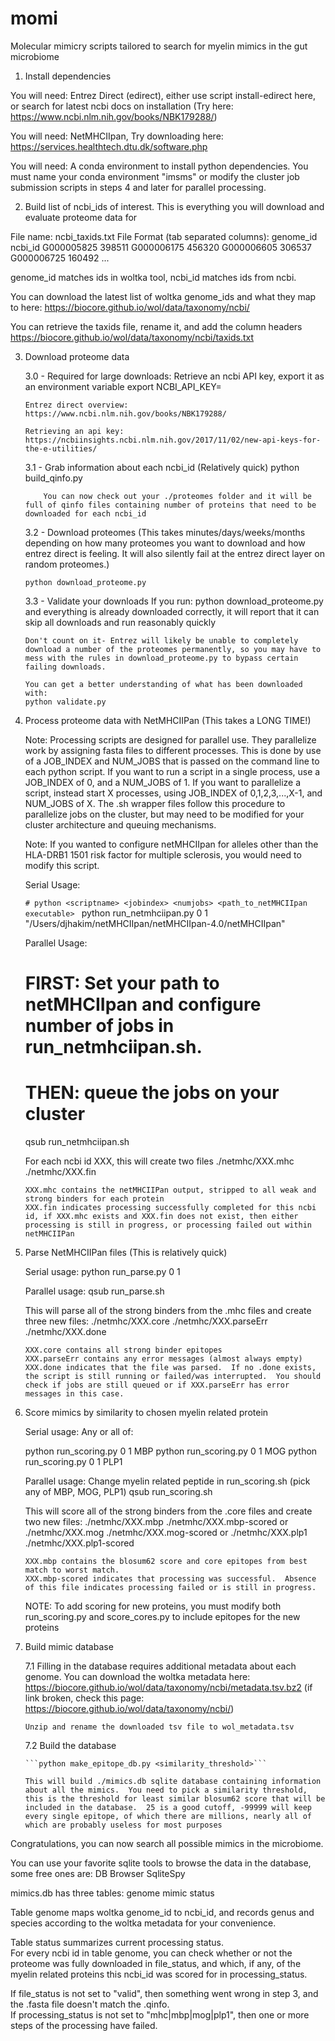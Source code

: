 # momi
Molecular mimicry scripts tailored to search for myelin mimics in the gut microbiome

1.  Install dependencies

You will need: Entrez Direct (edirect), either use script install-edirect here, or search for latest ncbi docs on installation (Try here: https://www.ncbi.nlm.nih.gov/books/NBK179288/)

You will need: NetMHCIIpan, Try downloading here: https://services.healthtech.dtu.dk/software.php

You will need: A conda environment to install python dependencies.  You must name your conda environment "imsms" or modify the cluster job submission scripts in steps 4 and later for parallel processing.  

2.  Build list of ncbi_ids of interest.  This is everything you will download and evaluate proteome data for

File name: ncbi_taxids.txt
File Format (tab separated columns):
genome_id	ncbi_id
G000005825	398511
G000006175	456320
G000006605	306537
G000006725	160492
...

genome_id matches ids in woltka tool, ncbi_id matches ids from ncbi.  

You can download the latest list of woltka genome_ids and what they map to here:
https://biocore.github.io/wol/data/taxonomy/ncbi/

You can retrieve the taxids file, rename it, and add the column headers
https://biocore.github.io/wol/data/taxonomy/ncbi/taxids.txt

3.  Download proteome data

	3.0 - Required for large downloads: 
		Retrieve an ncbi API key, export it as an environment variable
		export NCBI_API_KEY=<whateverYourApiKeyIs>

		Entrez direct overview:
		https://www.ncbi.nlm.nih.gov/books/NBK179288/

		Retrieving an api key:
		https://ncbiinsights.ncbi.nlm.nih.gov/2017/11/02/new-api-keys-for-the-e-utilities/

	3.1 - Grab information about each ncbi_id (Relatively quick)
		python build_qinfo.py

			You can now check out your ./proteomes folder and it will be full of qinfo files containing number of proteins that need to be downloaded for each ncbi_id

	3.2 - Download proteomes (This takes minutes/days/weeks/months depending on how many proteomes you want to download and how entrez direct is feeling.  It will also silently fail at the entrez direct layer on random proteomes.)

		python download_proteome.py

	3.3 - Validate your downloads
		If you run:
		python download_proteome.py
		and everything is already downloaded correctly, it will report that it can skip all downloads and run reasonably quickly  

		Don't count on it- Entrez will likely be unable to completely download a number of the proteomes permanently, so you may have to mess with the rules in download_proteome.py to bypass certain failing downloads.  

		You can get a better understanding of what has been downloaded with:
		python validate.py

4.  Process proteome data with NetMHCIIPan (This takes a LONG TIME!)

	Note:  Processing scripts are designed for parallel use.  They parallelize work by assigning fasta files to different processes.  This is done by use of a JOB_INDEX and NUM_JOBS that is passed on the command line to each python script.  If you want to run a script in a single process, use a JOB_INDEX of 0, and a NUM_JOBS of 1.  If you want to parallelize a script, instead start X processes, using JOB_INDEX of 0,1,2,3,...,X-1, and NUM_JOBS of X.  The .sh wrapper files follow this procedure to parallelize jobs on the cluster, but may need to be modified for your cluster architecture and queuing mechanisms.  

	Note:  If you wanted to configure netMHCIIpan for alleles other than the HLA-DRB1 1501 risk factor for multiple sclerosis, you would need to modify this script.  

	Serial Usage:

	```# python <scriptname> <jobindex> <numjobs> <path_to_netMHCIIpan executable> ```
	python run_netmhciipan.py 0 1 "/Users/djhakim/netMHCIIpan/netMHCIIpan-4.0/netMHCIIpan"

	Parallel Usage:
	# FIRST: Set your path to netMHCIIpan and configure number of jobs in run_netmhciipan.sh.  
	# THEN: queue the jobs on your cluster
	qsub run_netmhciipan.sh

	For each ncbi id XXX, this will create two files
		./netmhc/XXX.mhc
		./netmhc/XXX.fin

		XXX.mhc contains the netMHCIIPan output, stripped to all weak and strong binders for each protein
		XXX.fin indicates processing successfully completed for this ncbi id, if XXX.mhc exists and XXX.fin does not exist, then either processing is still in progress, or processing failed out within netMHCIIPan

5.  Parse NetMHCIIPan files (This is relatively quick)

	Serial usage:
	python run_parse.py 0 1

	Parallel usage:
	qsub run_parse.sh

	This will parse all of the strong binders from the .mhc files and create three new files:
		./netmhc/XXX.core
		./netmhc/XXX.parseErr
		./netmhc/XXX.done

		XXX.core contains all strong binder epitopes
		XXX.parseErr contains any error messages (almost always empty)
		XXX.done indicates that the file was parsed.  If no .done exists, the script is still running or failed/was interrupted.  You should check if jobs are still queued or if XXX.parseErr has error messages in this case.  

6.  Score mimics by similarity to chosen myelin related protein

	Serial usage: Any or all of:

	python run_scoring.py 0 1 MBP
	python run_scoring.py 0 1 MOG
	python run_scoring.py 0 1 PLP1

	Parallel usage: 
	Change myelin related peptide in run_scoring.sh (pick any of MBP, MOG, PLP1)
	qsub run_scoring.sh

	This will score all of the strong binders from the .core files and create two new files:
		./netmhc/XXX.mbp
		./netmhc/XXX.mbp-scored
		or
		./netmhc/XXX.mog
		./netmhc/XXX.mog-scored
		or
		./netmhc/XXX.plp1
		./netmhc/XXX.plp1-scored

		XXX.mbp contains the blosum62 score and core epitopes from best match to worst match. 
		XXX.mbp-scored indicates that processing was successful.  Absence of this file indicates processing failed or is still in progress.  

	NOTE: To add scoring for new proteins, you must modify both run_scoring.py and score_cores.py to include epitopes for the new proteins

7.  Build mimic database

	7.1 Filling in the database requires additional metadata about each genome.  You can download the woltka metadata here:
		https://biocore.github.io/wol/data/taxonomy/ncbi/metadata.tsv.bz2
		(if link broken, check this page: https://biocore.github.io/wol/data/taxonomy/ncbi/)

		Unzip and rename the downloaded tsv file to wol_metadata.tsv

	7.2 Build the database
	
		```python make_epitope_db.py <similarity_threshold>```

		This will build ./mimics.db sqlite database containing information about all the mimics.  You need to pick a similarity threshold, this is the threshold for least similar blosum62 score that will be included in the database.  25 is a good cutoff, -99999 will keep every single epitope, of which there are millions, nearly all of which are probably useless for most purposes

Congratulations, you can now search all possible mimics in the microbiome.

You can use your favorite sqlite tools to browse the data in the database, some free ones are:
	DB Browser 
	SqliteSpy

mimics.db has three tables:
	genome
	mimic
	status

Table genome maps woltka genome_id to ncbi_id, and records genus and species according to the woltka metadata for your convenience.  

Table status summarizes current processing status.  
For every ncbi id in table genome, you can check whether or not the proteome was fully downloaded in file_status, and which, if any, of the myelin related proteins this ncbi_id was scored for in processing_status.  

If file_status is not set to "valid", then something went wrong in step 3, and the .fasta file doesn't match the .qinfo.  
If processing_status is not set to "mhc|mbp|mog|plp1", then one or more steps of the processing have failed.
